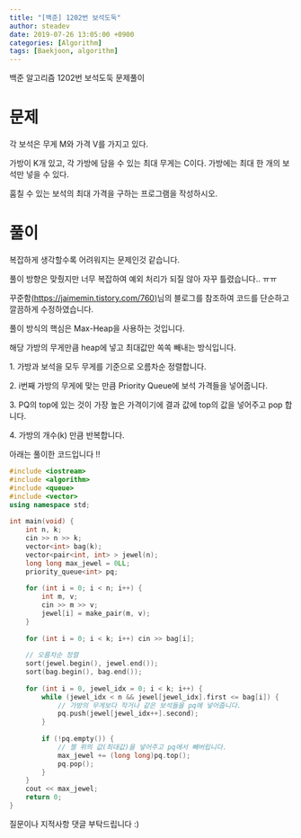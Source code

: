 ```yaml
---
title: "[백준] 1202번 보석도둑"
author: steadev
date: 2019-07-26 13:05:00 +0900
categories: [Algorithm]
tags: [Baekjoon, algorithm]
---
```



백준 알고리즘 1202번 보석도둑 문제풀이

# 문제

각 보석은 무게 M와 가격 V를 가지고 있다.

가방이 K개 있고, 각 가방에 담을 수 있는 최대 무게는 C이다. 가방에는 최대 한 개의 보석만 넣을 수 있다.

훔칠 수 있는 보석의 최대 가격을 구하는 프로그램을 작성하시오.

# 풀이

복잡하게 생각할수록 어려워지는 문제인것 같습니다. 

풀이 방향은 맞췄지만 너무 복잡하여 예외 처리가 되질 않아 자꾸 틀렸습니다.. ㅠㅠ

꾸준함[(https://jaimemin.tistory.com/760)](https://jaimemin.tistory.com/760)님의 블로그를 참조하여 코드를 단순하고 깔끔하게 수정하였습니다.

풀이 방식의 핵심은 Max-Heap을 사용하는 것입니다. 

해당 가방의 무게만큼 heap에 넣고 최대값만 쏙쏙 빼내는 방식입니다.

1\. 가방과 보석을 모두 무게를 기준으로 오름차순 정렬합니다.

2\. i번째 가방의 무게에 맞는 만큼 Priority Queue에 보석 가격들을 넣어줍니다.

3\. PQ의 top에 있는 것이 가장 높은 가격이기에 결과 값에 top의 값을 넣어주고 pop 합니다.

4\. 가방의 개수(k) 만큼 반복합니다. 

아래는 풀이한 코드입니다 !! 

```c++
#include <iostream>
#include <algorithm>
#include <queue>
#include <vector>
using namespace std;
 
int main(void) {
    int n, k;
    cin >> n >> k;
    vector<int> bag(k);
    vector<pair<int, int> > jewel(n);
    long long max_jewel = 0LL;
    priority_queue<int> pq;
    
    for (int i = 0; i < n; i++) {
        int m, v;
        cin >> m >> v;
        jewel[i] = make_pair(m, v);
    }
    
    for (int i = 0; i < k; i++) cin >> bag[i];
    
    // 오름차순 정렬
    sort(jewel.begin(), jewel.end());
    sort(bag.begin(), bag.end());
    
    for (int i = 0, jewel_idx = 0; i < k; i++) {
        while (jewel_idx < n && jewel[jewel_idx].first <= bag[i]) {
            // 가방의 무게보다 작거나 같은 보석들을 pq에 넣어줍니다.
            pq.push(jewel[jewel_idx++].second);
        }
        
        if (!pq.empty()) {
            // 젤 위의 값(최대값)을 넣어주고 pq에서 빼버립니다.
            max_jewel += (long long)pq.top();
            pq.pop();
        }
    }
    cout << max_jewel;
    return 0;
}
```

질문이나 지적사항 댓글 부탁드립니다 :)